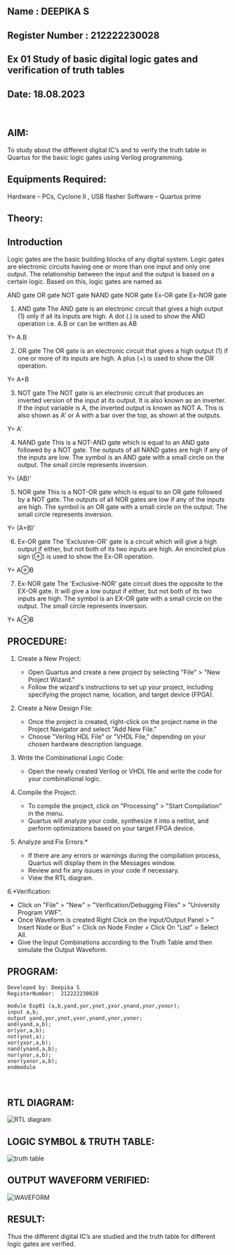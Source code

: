 ## Name : DEEPIKA S
## Register Number : 212222230028
## Ex 01 Study of basic digital logic gates and verification of truth tables
## Date: 18.08.2023

<br>

## AIM:
To study about the different digital IC’s and to verify the truth table in Quartus for the basic logic gates using Verilog programming.

## Equipments Required:
Hardware – PCs, Cyclone II , USB flasher
Software – Quartus prime
## Theory:
## Introduction
Logic gates are the basic building blocks of any digital system. Logic gates are electronic circuits having one or more than one input and only one output. The relationship between the input and the output is based on a certain logic. Based on this, logic gates are named as

AND gate
OR gate
NOT gate
NAND gate
NOR gate
Ex-OR gate
Ex-NOR gate
1) AND gate
The AND gate is an electronic circuit that gives a high output (1) only if all its inputs are high. A dot (.) is used to show the AND operation i.e. A.B or can be written as AB

Y= A.B

2) OR gate
The OR gate is an electronic circuit that gives a high output (1) if one or more of its inputs are high. A plus (+) is used to show the OR operation.

Y= A+B

3) NOT gate
The NOT gate is an electronic circuit that produces an inverted version of the input at its output. It is also known as an inverter. If the input variable is A, the inverted output is known as NOT A. This is also shown as A' or A with a bar over the top, as shown at the outputs.

Y= A'

4) NAND gate
This is a NOT-AND gate which is equal to an AND gate followed by a NOT gate. The outputs of all NAND gates are high if any of the inputs are low. The symbol is an AND gate with a small circle on the output. The small circle represents inversion.

Y= (AB)’

5) NOR gate
This is a NOT-OR gate which is equal to an OR gate followed by a NOT gate. The outputs of all NOR gates are low if any of the inputs are high. The symbol is an OR gate with a small circle on the output. The small circle represents inversion.

Y= (A+B)’

6) Ex-OR gate
The 'Exclusive-OR' gate is a circuit which will give a high output if either, but not both of its two inputs are high. An encircled plus sign (⊕) is used to show the Ex-OR operation.

Y= A⊕B

7) Ex-NOR gate
The 'Exclusive-NOR' gate circuit does the opposite to the EX-OR gate. It will give a low output if either, but not both of its two inputs are high. The symbol is an EX-OR gate with a small circle on the output. The small circle represents inversion.

Y= A⊕B

## PROCEDURE:
1. Create a New Project:
   - Open Quartus and create a new project by selecting "File" > "New Project Wizard."
   - Follow the wizard's instructions to set up your project, including specifying the project name, location, and target device (FPGA).

2. Create a New Design File:
   - Once the project is created, right-click on the project name in the Project Navigator and select "Add New File."
   - Choose "Verilog HDL File" or "VHDL File," depending on your chosen hardware description language.

3. Write the Combinational Logic Code:
   - Open the newly created Verilog or VHDL file and write the code for your combinational logic.
     
4. Compile the Project:
   - To compile the project, click on "Processing" > "Start Compilation" in the menu.
   - Quartus will analyze your code, synthesize it into a netlist, and perform optimizations based on your target FPGA device.

5. Analyze and Fix Errors:*
   - If there are any errors or warnings during the compilation process, Quartus will display them in the Messages window.
   - Review and fix any issues in your code if necessary.
   - View the RTL diagram.

6.*Verification:
   - Click on "File" > "New" > "Verification/Debugging Files" > "University Program VWF".
   - Once Waveform is created Right Click on the Input/Output Panel > " Insert Node or Bus" > Click on Node Finder > Click On "List" > Select All.
   - Give the Input Combinations according to the Truth Table amd then simulate the Output Waveform.
## PROGRAM:
```
Developed by: Deepika S
RegisterNumber:  212222230028
```
```
module Exp01 (a,b,yand,yor,ynot,yxor,ynand,ynor,yxnor);
input a,b;
output yand,yor,ynot,yxor,ynand,ynor,yxnor;
and(yand,a,b);
or(yor,a,b);
not(ynot,a);
xor(yxor,a,b);
nand(ynand,a,b);
nor(ynor,a,b);
xnor(yxnor,a,b);
endmodule
```

<br>

## RTL DIAGRAM:
![RTL diagram](https://github.com/deepikasrinivasans/Study-of-basic-digital-IC-s-and-verification-of-truth-tables-for-different-logic-gates-realization-/assets/119393935/247faf40-9b06-4998-830c-a96a28fa3dcc)

## LOGIC SYMBOL & TRUTH TABLE:
![truth table](https://github.com/deepikasrinivasans/Study-of-basic-digital-IC-s-and-verification-of-truth-tables-for-different-logic-gates-realization-/assets/119393935/dd3261dc-0d55-430d-884c-4b3264857def)

## OUTPUT WAVEFORM VERIFIED:
![WAVEFORM](https://github.com/deepikasrinivasans/Study-of-basic-digital-IC-s-and-verification-of-truth-tables-for-different-logic-gates-realization-/assets/119393935/0c45945d-9421-4abd-841d-fa964ac448a0)

## RESULT:
Thus the different digital IC’s are studied and the truth table for different logic gates are verified.
